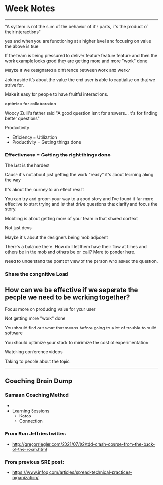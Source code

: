 # Week Notes

---
"A system is not the sum of the behavior of it's parts, it's the product of their interactions"

yes and when you are functioning at a higher level and focusing on value the above is true

If the team is being pressured to deliver feature feature feature and then the work example looks good they are getting more and more "work" done

Maybe if we designated a difference between work and werk?

Jokin aside it's about the value the end user is able to captialize on that we strive for.

Make it easy for people to have fruitful interactions.

optimize for collaboration 

Woody Zuill's father said "A good question isn't for answers... it's for finding better questions"

Productivity

- Efficiency = Utilization
- Productivity = Getting things done
### Effectivness = Getting the right things done

The last is the hardest

Cause it's not about just getting the work "ready" it's about learning along the way

It's about the journey to an effect result

You can try and groom your way to a good story and I've found it far more effective to start trying and let that drive questions that clarify and focus the story.

Mobbing is about getting more of your team in that shared context

Not just devs

Maybe it's about the designers being mob adjacent

There's a balance there. How do I let them have their flow at times and others be in the mob and others be on call? More to ponder here.

Need to understand the point of view of the person who asked the question.

### Share the congnitive Load

How can we be effective if we seperate the people we need to be working together?
---

Focus more on producing value for your user

Not getting more "work" done

You should find out what that means before going to a lot of trouble to build software

You should optimize your stack to minimize the cost of experimentation

Watching conference videos 

Taking to people about the topic

---

## Coaching Brain Dump

### Samaan Coaching Method

- 
- Learning Sessions
  - Katas
  - Connection


### From Ron Jeffries twitter:

- http://gregorriegler.com/2021/07/02/tdd-crash-course-from-the-back-of-the-room.html


### From previous SRE post:

- https://www.infoq.com/articles/spread-technical-practices-organization/
